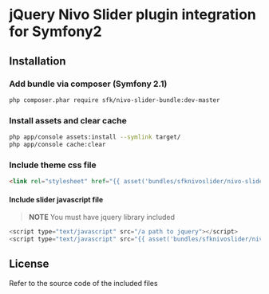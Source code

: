 jQuery Nivo Slider plugin integration for Symfony2
=======================

## Installation

### Add bundle via composer (Symfony 2.1)

```bash
php composer.phar require sfk/nivo-slider-bundle:dev-master
```

### Install assets and clear cache

```bash
php app/console assets:install --symlink target/
php app/console cache:clear
```

### Include theme css file

```html
<link rel="stylesheet" href="{{ asset('bundles/sfknivoslider/nivo-slider/themes/default/default.css') }}" type="text/css" media="screen" />
```

#### Include slider javascript file

>**NOTE**
>You must have jquery library included

```js
<script type="text/javascript" src="/a path to jquery"></script>
<script type="text/javascript" src="{{ asset('bundles/sfknivoslider/nivo-slider/jquery.nivo.slider.pack.js') }}"></script>
```

## License

Refer to the source code of the included files